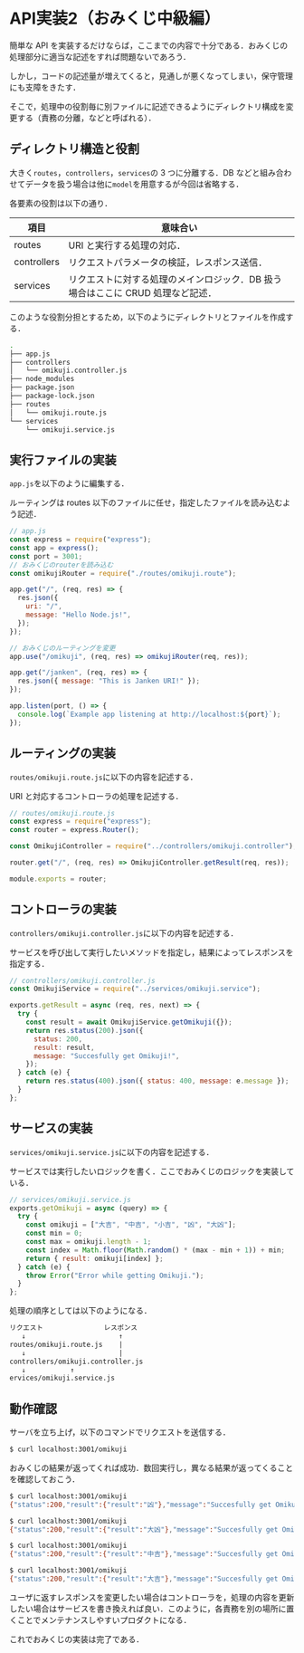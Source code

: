 # API実装2（おみくじ中級編）

簡単な API を実装するだけならば，ここまでの内容で十分である．おみくじの処理部分に適当な記述をすれば問題ないであろう．

しかし，コードの記述量が増えてくると，見通しが悪くなってしまい，保守管理にも支障をきたす．

そこで，処理中の役割毎に別ファイルに記述できるようにディレクトリ構成を変更する（責務の分離，などと呼ばれる）．


## ディレクトリ構造と役割

大きく`routes`，`controllers`，`services`の 3 つに分離する．DB などと組み合わせてデータを扱う場合は他に`model`を用意するが今回は省略する．

各要素の役割は以下の通り．

| 項目        | 意味合い                                                                        |
| ----------- | ------------------------------------------------------------------------------- |
| routes      | URI と実行する処理の対応．                                                      |
| controllers | リクエストパラメータの検証，レスポンス送信．                                    |
| services    | リクエストに対する処理のメインロジック．DB 扱う場合はここに CRUD 処理など記述． |

このような役割分担とするため，以下のようにディレクトリとファイルを作成する．

```bash
.
├── app.js
├── controllers
│   └── omikuji.controller.js
├── node_modules
├── package.json
├── package-lock.json
├── routes
│   └── omikuji.route.js
└── services
    └── omikuji.service.js

```


## 実行ファイルの実装

`app.js`を以下のように編集する．

ルーティングは routes 以下のファイルに任せ，指定したファイルを読み込むよう記述．

```js
// app.js
const express = require("express");
const app = express();
const port = 3001;
// おみくじのrouterを読み込む
const omikujiRouter = require("./routes/omikuji.route");

app.get("/", (req, res) => {
  res.json({
    uri: "/",
    message: "Hello Node.js!",
  });
});

// おみくじのルーティングを変更
app.use("/omikuji", (req, res) => omikujiRouter(req, res));

app.get("/janken", (req, res) => {
  res.json({ message: "This is Janken URI!" });
});

app.listen(port, () => {
  console.log(`Example app listening at http://localhost:${port}`);
});

```


## ルーティングの実装

`routes/omikuji.route.js`に以下の内容を記述する．

URI と対応するコントローラの処理を記述する．

```js
// routes/omikuji.route.js
const express = require("express");
const router = express.Router();

const OmikujiController = require("../controllers/omikuji.controller");

router.get("/", (req, res) => OmikujiController.getResult(req, res));

module.exports = router;

```


## コントローラの実装

`controllers/omikuji.controller.js`に以下の内容を記述する．

サービスを呼び出して実行したいメソッドを指定し，結果によってレスポンスを指定する．

```js
// controllers/omikuji.controller.js
const OmikujiService = require("../services/omikuji.service");

exports.getResult = async (req, res, next) => {
  try {
    const result = await OmikujiService.getOmikuji({});
    return res.status(200).json({
      status: 200,
      result: result,
      message: "Succesfully get Omikuji!",
    });
  } catch (e) {
    return res.status(400).json({ status: 400, message: e.message });
  }
};

```


## サービスの実装

`services/omikuji.service.js`に以下の内容を記述する．

サービスでは実行したいロジックを書く．ここでおみくじのロジックを実装している．

```js
// services/omikuji.service.js
exports.getOmikuji = async (query) => {
  try {
    const omikuji = ["大吉", "中吉", "小吉", "凶", "大凶"];
    const min = 0;
    const max = omikuji.length - 1;
    const index = Math.floor(Math.random() * (max - min + 1)) + min;
    return { result: omikuji[index] };
  } catch (e) {
    throw Error("Error while getting Omikuji.");
  }
};

```

処理の順序としては以下のようになる．

```txt
リクエスト               レスポンス
   ↓                       ↑
routes/omikuji.route.js    |
   ↓                       |
controllers/omikuji.controller.js
   ↓           ↑
ervices/omikuji.service.js

```


## 動作確認

サーバを立ち上げ，以下のコマンドでリクエストを送信する．

```bash
$ curl localhost:3001/omikuji
```

おみくじの結果が返ってくれば成功．数回実行し，異なる結果が返ってくることを確認しておこう．

```bash
$ curl localhost:3001/omikuji
{"status":200,"result":{"result":"凶"},"message":"Succesfully get Omikuji!"}

$ curl localhost:3001/omikuji
{"status":200,"result":{"result":"大凶"},"message":"Succesfully get Omikuji!"}

$ curl localhost:3001/omikuji
{"status":200,"result":{"result":"中吉"},"message":"Succesfully get Omikuji!"}

$ curl localhost:3001/omikuji
{"status":200,"result":{"result":"大吉"},"message":"Succesfully get Omikuji!"}

```

ユーザに返すレスポンスを変更したい場合はコントローラを，処理の内容を更新したい場合はサービスを書き換えれば良い．このように，各責務を別の場所に置くことでメンテナンスしやすいプロダクトになる．

これでおみくじの実装は完了である．

